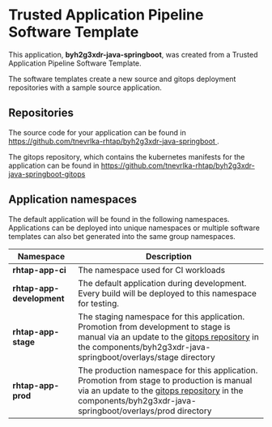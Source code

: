 # Trusted Application Pipeline Software Template

This application, **byh2g3xdr-java-springboot**, was created from a Trusted Application Pipeline Software Template.

The software templates create a new source and gitops deployment repositories with a sample source application. 

## Repositories

The source code for your application can be found in [https://github.com/tnevrlka-rhtap/byh2g3xdr-java-springboot ](https://github.com/tnevrlka-rhtap/byh2g3xdr-java-springboot ).
 
The gitops repository, which contains the kubernetes manifests for the application can be found in 
[https://github.com/tnevrlka-rhtap/byh2g3xdr-java-springboot-gitops ](https://github.com/tnevrlka-rhtap/byh2g3xdr-java-springboot-gitops ) 

## Application namespaces 

The default application will be found in the following namespaces. Applications can be deployed into unique namespaces or multiple software templates can also bet generated into the same group namespaces.  

|  Namespace   |  Description   |  
| -------- | -------- |
| **rhtap-app-ci** | The namespace used for CI workloads |
| **rhtap-app-development** | The default application during development. Every build will be deployed to this namespace for testing. |
| **rhtap-app-stage** | The staging namespace for this application. Promotion from development to stage is manual via an update to the [gitops repository](https://github.com/tnevrlka-rhtap/byh2g3xdr-java-springboot-gitops ) in the components/byh2g3xdr-java-springboot/overlays/stage directory |
| **rhtap-app-prod** | The production namespace for this application. Promotion from stage to production is manual via an update to the [gitops repository](https://github.com/tnevrlka-rhtap/byh2g3xdr-java-springboot-gitops ) in the components/byh2g3xdr-java-springboot/overlays/prod directory |